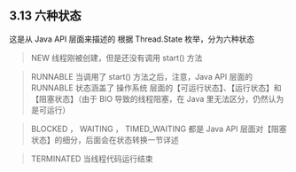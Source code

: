 ## 3.13 六种状态

这是从 Java API 层面来描述的
根据 Thread.State 枚举，分为六种状态

>NEW 线程刚被创建，但是还没有调用 start() 方法

>RUNNABLE 当调用了 start() 方法之后，注意，Java API 层面的 RUNNABLE 状态涵盖了 操作系统 层面的【可运行状态】、【运行状态】和【阻塞状态】（由于 BIO 导致的线程阻塞，在 Java 里无法区分，仍然认为是可运行）

>BLOCKED ， WAITING ， TIMED_WAITING 都是 Java API 层面对【阻塞状态】的细分，后面会在状态转换一节详述

>TERMINATED 当线程代码运行结束